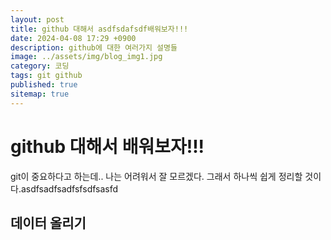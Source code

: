 ```yaml
---
layout: post
title: github 대해서 asdfsdafsdf배워보자!!!
date: 2024-04-08 17:29 +0900
description: github에 대한 여러가지 설명들
image: ../assets/img/blog_img1.jpg
category: 코딩
tags: git github
published: true
sitemap: true
---
```


# github 대해서 배워보자!!!
git이 중요하다고 하는데.. 나는 어려워서 잘 모르겠다.
그래서 하나씩 쉽게 정리할 것이다.asdfsadfsadfsfsdfsasfd

## 데이터 올리기
````bash
````
